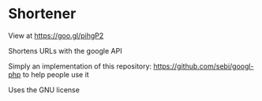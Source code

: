 # Shortener
View at https://goo.gl/pihgP2

Shortens URLs with the google API

Simply an implementation of this repository: https://github.com/sebi/googl-php to help people use it

Uses the GNU license
